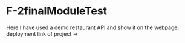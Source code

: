 # F-2finalModuleTest
Here I have used a demo restaurant API and show it on the webpage.  
deployment link of project -> 
